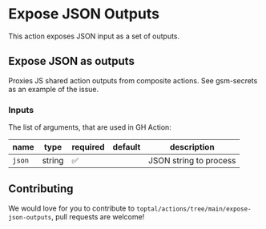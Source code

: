 # Expose JSON Outputs

This action exposes JSON input as a set of outputs.

## Expose JSON as outputs

Proxies JS shared action outputs from composite actions. See gsm-secrets as an example of the issue.

### Inputs

The list of arguments, that are used in GH Action:

| name   | type   | required | default | description            |
| ------ | ------ | -------- | ------- | ---------------------- |
| `json` | string | ✅        |         | JSON string to process |

## Contributing

We would love for you to contribute to `toptal/actions/tree/main/expose-json-outputs`, pull requests are welcome!
